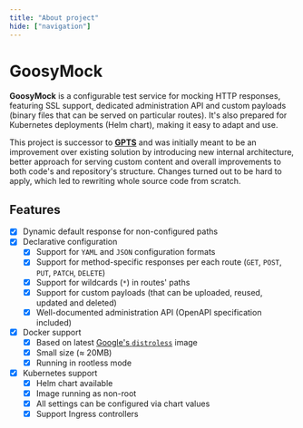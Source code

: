 ```yaml
---
title: "About project"
hide: ["navigation"]
---
```


# GoosyMock

**GoosyMock** is a configurable test service for mocking HTTP responses,
featuring SSL support, dedicated administration API and custom payloads
(binary files that can be served on particular routes). It's also prepared
for Kubernetes deployments (Helm chart), making it easy to adapt and use.

This project is successor to [**GPTS**](https://github.com/Icikowski/GPTS)
and was initially meant to be an improvement over existing solution by
introducing new internal architecture, better approach for serving custom
content and overall improvements to both code's and repository's structure.
Changes turned out to be hard to apply, which led to rewriting whole source
code from scratch.

## Features

- [X] Dynamic default response for non-configured paths
- [X] Declarative configuration
    - [X] Support for `YAML` and `JSON` configuration formats
    - [X] Support for method-specific responses per each route (`GET`, `POST`, `PUT`, `PATCH`, `DELETE`)
    - [X] Support for wildcards (`*`) in routes' paths 
    - [X] Support for custom payloads (that can be uploaded, reused, updated and deleted)
    - [X] Well-documented administration API (OpenAPI specification included)
- [X] Docker support
    - [X] Based on latest [Google's `distroless`](https://github.com/GoogleContainerTools/distroless) image
    - [X] Small size (≈ 20MB)
    - [X] Running in rootless mode
- [X] Kubernetes support
    - [X] Helm chart available
    - [X] Image running as non-root
    - [X] All settings can be configured via chart values
    - [X] Support Ingress controllers
